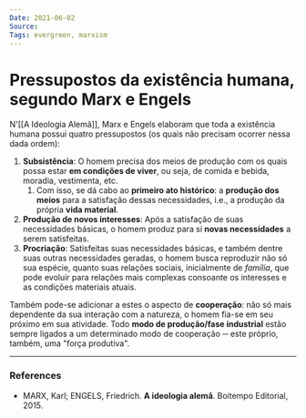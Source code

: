 ```yaml
---
Date: 2021-06-02
Source:
Tags: evergreen, marxism
---
```

# Pressupostos da existência humana, segundo Marx e Engels
N'[[A Ideologia Alemã]], Marx e Engels elaboram que toda a existência humana possui quatro pressupostos (os quais não precisam ocorrer nessa dada ordem):
1. **Subsistência**: O homem precisa dos meios de produção com os quais possa estar **em condições de viver**, ou seja, de comida e bebida, moradia, vestimenta, etc. 
	1. Com isso, se dá cabo ao **primeiro ato histórico**: a **produção dos meios** para a satisfação dessas necessidades, i.e., a produção da própria **vida material**.
2. **Produção de novos interesses**: Após a satisfação de suas necessidades básicas, o homem produz para si **novas necessidades** a serem satisfeitas.
3. **Procriação**: Satisfeitas suas necessidades básicas, e também dentre suas outras necessidades geradas, o homem busca reproduzir não só sua espécie, quanto suas relações sociais, inicialmente de *família*, que pode evoluir para relações mais complexas consoante os interesses e as condições materiais atuais.

Também pode-se adicionar a estes o aspecto de **cooperação**: não só mais dependente da sua interação com a natureza, o homem fia-se em seu próximo em sua atividade. Todo **modo de produção/fase industrial** estão sempre ligados a um determinado modo de cooperação ─ este próprio, também, uma "força produtiva". 

---
### References
- MARX, Karl; ENGELS, Friedrich. **A ideologia alemã**. Boitempo Editorial, 2015.